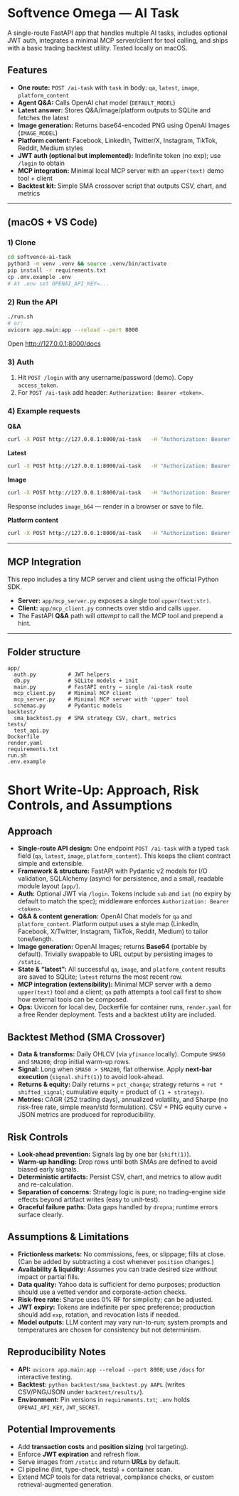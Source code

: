 # Softvence Omega — AI Task 

A single-route FastAPI app that handles multiple AI tasks, includes optional JWT auth, integrates a minimal MCP server/client for tool calling, and ships with a basic trading backtest utility. Tested locally on macOS.

## Features
- **One route:** `POST /ai-task` with `task` in body: `qa`, `latest`, `image`, `platform_content`
- **Agent Q&A:** Calls OpenAI chat model (`DEFAULT_MODEL`)
- **Latest answer:** Stores Q&A/image/platform outputs to SQLite and fetches the latest
- **Image generation:** Returns base64-encoded PNG using OpenAI Images (`IMAGE_MODEL`)
- **Platform content:** Facebook, LinkedIn, Twitter/X, Instagram, TikTok, Reddit, Medium styles
- **JWT auth (optional but implemented):** Indefinite token (no exp); use `/login` to obtain
- **MCP integration:** Minimal local MCP server with an `upper(text)` demo tool + client
- **Backtest kit:** Simple SMA crossover script that outputs CSV, chart, and metrics

---

## (macOS + VS Code)

### 1) Clone 
```bash
cd softvence-ai-task
python3 -m venv .venv && source .venv/bin/activate
pip install -r requirements.txt
cp .env.example .env
# At .env set OPENAI_API_KEY=...
```

### 2) Run the API
```bash
./run.sh
# or:
uvicorn app.main:app --reload --port 8000
```
Open http://127.0.0.1:8000/docs

### 3) Auth
1. Hit `POST /login` with any username/password (demo). Copy `access_token`.
2. For `POST /ai-task` add header: `Authorization: Bearer <token>`.

### 4) Example requests
**Q&A**
```bash
curl -X POST http://127.0.0.1:8000/ai-task   -H "Authorization: Bearer TOKEN" -H "Content-Type: application/json"   -d '{"task":"qa","prompt":"What is MCP in one sentence?"}'
```

**Latest**
```bash
curl -X POST http://127.0.0.1:8000/ai-task   -H "Authorization: Bearer TOKEN" -H "Content-Type: application/json"   -d '{"task":"latest"}'
```

**Image**
```bash
curl -X POST http://127.0.0.1:8000/ai-task   -H "Authorization: Bearer TOKEN" -H "Content-Type: application/json"   -d '{"task":"image","prompt":"A minimalist robot mascot, vector style"}'
```
Response includes `image_b64` — render in a browser or save to file.

**Platform content**
```bash
curl -X POST http://127.0.0.1:8000/ai-task   -H "Authorization: Bearer TOKEN" -H "Content-Type: application/json"   -d '{"task":"platform_content","platform":"linkedin","prompt":"Announce our new AI trading API beta"}'
```

---

## MCP Integration 

This repo includes a tiny MCP server and client using the official Python SDK.

- **Server:** `app/mcp_server.py` exposes a single tool `upper(text:str)`.
- **Client:** `app/mcp_client.py` connects over stdio and calls `upper`.
- The FastAPI **Q&A** path will *attempt* to call the MCP tool and prepend a hint.

---



## Folder structure
```
app/
  auth.py          # JWT helpers
  db.py            # SQLite models + init
  main.py          # FastAPI entry — single /ai-task route
  mcp_client.py    # Minimal MCP client
  mcp_server.py    # Minimal MCP server with 'upper' tool
  schemas.py       # Pydantic models
backtest/
  sma_backtest.py  # SMA strategy CSV, chart, metrics
tests/
  test_api.py
Dockerfile
render.yaml
requirements.txt
run.sh
.env.example
```

# Short Write-Up: Approach, Risk Controls, and Assumptions

## Approach
- **Single-route API design:** One endpoint `POST /ai-task` with a typed `task` field (`qa`, `latest`, `image`, `platform_content`). This keeps the client contract simple and extensible.
- **Framework & structure:** FastAPI with Pydantic v2 models for I/O validation, SQLAlchemy (async) for persistence, and a small, readable module layout (`app/`).
- **Auth:** Optional JWT via `/login`. Tokens include `sub` and `iat` (no expiry by default to match the spec); middleware enforces `Authorization: Bearer <token>`.
- **Q&A & content generation:** OpenAI Chat models for `qa` and `platform_content`. Platform output uses a style map (LinkedIn, Facebook, X/Twitter, Instagram, TikTok, Reddit, Medium) to tailor tone/length.
- **Image generation:** OpenAI Images; returns **Base64** (portable by default). Trivially swappable to URL output by persisting images to `/static`.
- **State & “latest”:** All successful `qa`, `image`, and `platform_content` results are saved to SQLite; `latest` returns the most recent row.
- **MCP integration (extensibility):** Minimal MCP server with a demo `upper(text)` tool and a client; `qa` path attempts a tool call first to show how external tools can be composed.
- **Ops:** Uvicorn for local dev, Dockerfile for container runs, `render.yaml` for a free Render deployment. Tests and a backtest utility are included.

## Backtest Method (SMA Crossover)
- **Data & transforms:** Daily OHLCV (via `yfinance` locally). Compute `SMA50` and `SMA200`; drop initial warm-up rows.
- **Signal:** Long when `SMA50 > SMA200`, flat otherwise. Apply **next-bar execution** (`signal.shift(1)`) to avoid look-ahead.
- **Returns & equity:** Daily returns = `pct_change`; strategy returns = `ret * shifted_signal`; cumulative equity = product of `(1 + strategy)`.
- **Metrics:** CAGR (252 trading days), annualized volatility, and Sharpe (no risk-free rate, simple mean/std formulation). CSV + PNG equity curve + JSON metrics are produced for reproducibility.

## Risk Controls
- **Look-ahead prevention:** Signals lag by one bar (`shift(1)`).
- **Warm-up handling:** Drop rows until both SMAs are defined to avoid biased early signals.
- **Deterministic artifacts:** Persist CSV, chart, and metrics to allow audit and re-calculation.
- **Separation of concerns:** Strategy logic is pure; no trading-engine side effects beyond artifact writes (easy to unit-test).
- **Graceful failure paths:** Data gaps handled by `dropna`; runtime errors surface clearly.

## Assumptions & Limitations
- **Frictionless markets:** No commissions, fees, or slippage; fills at close. (Can be added by subtracting a cost whenever `position` changes.)
- **Availability & liquidity:** Assumes you can trade desired size without impact or partial fills.
- **Data quality:** Yahoo data is sufficient for demo purposes; production should use a vetted vendor and corporate-action checks.
- **Risk-free rate:** Sharpe uses 0% RF for simplicity; can be adjusted.
- **JWT expiry:** Tokens are indefinite per spec preference; production should add `exp`, rotation, and revocation lists if needed.
- **Model outputs:** LLM content may vary run-to-run; system prompts and temperatures are chosen for consistency but not determinism.

## Reproducibility Notes
- **API:** `uvicorn app.main:app --reload --port 8000`; use `/docs` for interactive testing.
- **Backtest:** `python backtest/sma_backtest.py AAPL` (writes CSV/PNG/JSON under `backtest/results/`).
- **Environment:** Pin versions in `requirements.txt`; `.env` holds `OPENAI_API_KEY`, `JWT_SECRET`.

## Potential Improvements
- Add **transaction costs** and **position sizing** (vol targeting).
- Enforce **JWT expiration** and refresh flow.
- Serve images from `/static` and return **URLs** by default.
- CI pipeline (lint, type-check, tests) + container scan.
- Extend MCP tools for data retrieval, compliance checks, or custom retrieval-augmented generation.


